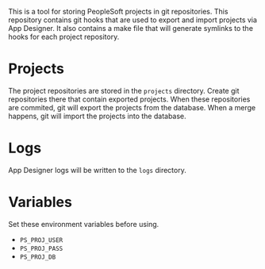 This is a tool for storing PeopleSoft projects in git repositories. This repository contains git hooks
that are used to export and import projects via App Designer. It also contains a make file that will
generate symlinks to the hooks for each project repository.

# Projects
The project repositories are stored in the `projects` directory. Create git repositories there that contain
exported projects. When these repositories are commited, git will export the projects from the database. 
When a merge happens, git will import the projects into the database.

# Logs
App Designer logs will be written to the `logs` directory.

# Variables
Set these environment variables before using.
* `PS_PROJ_USER`
* `PS_PROJ_PASS`
* `PS_PROJ_DB`